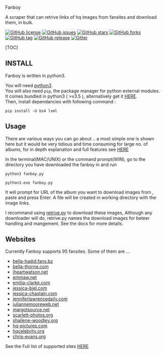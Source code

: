 Fanboy

A scraper that can retrive links of hq images from fansites and download them, in bulk.

[![GitHub license](https://img.shields.io/badge/license-GPL-blue.svg)](https://raw.githubusercontent.com/vintol/fanboy/master/LICENSE)
[![GitHub issues](https://img.shields.io/github/issues/vintol/fanboy.svg)](https://github.com/vintol/fanboy/issues)
[![GitHub stars](https://img.shields.io/github/stars/vintol/fanboy.svg?style=plastic)](https://github.com/vintol/fanboy/stargazers)
[![GitHub forks](https://img.shields.io/github/forks/vintol/fanboy.svg?style=plastic)](https://github.com/vintol/fanboy/network)
[![GitHub tag](https://img.shields.io/github/tag/expressjs/express.svg)](https://github.com/vintol/fanboy)
[![GitHub release](https://img.shields.io/github/release/qubyte/rubidium.svg)](https://github.com/vintol/fanboy)
[![Gitter](https://img.shields.io/gitter/room/nwjs/nw.js.svg)]()

[TOC]

## INSTALL

Fanboy is written in python3.

You will need [python3](https://wiki.python.org/moin/BeginnersGuide/Download).      
You will also need `pip`, the package manager for python external modules.          
It comes bundled in python3 ( >v3.5 ), alternatively get it [HERE](https://pip.pypa.io/en/stable/installing/#).      
Then, install dependancies with following command :

    pip install -U bs4 lxml

## Usage

There are various ways you can go about ..
a most simple one is shown here but it would be very tidious and time consuming for large no. of albums,
for in depth explanation and full features see [HERE](https://github.com/vintol/fanboy/wiki/How-to-Use)


In the terminal(MAC/UNIX) or the command prompt(WIN),
go to the directory you have downloaded the fanboy in and run

    python3 fanboy.py

    python3.exe fanboy.py

It will prompt for URL of the album you want to download images from , paste and press Enter.
A file will be created in working directory with the image links.

I recommand using [retrive.py](https://github.com/vintol/fanboy/wiki/Retrive) to download these images,
Although any downloader will do, retrive.py names the download images for beteer handling and mangement. See the docs for more details.    


## Websites
Currently Fanboy supports 95 fansites. Some of them are ...

- [bella-hadid.fans.bz](http://bella-hadid.fans.bz/gallery/)
- [bella-thorne.com](http://bella-thorne.com/gallery/)
- [iheartwatson.net](http://iheartwatson.net/gallery/)
- [emmaw.net](http://emmaw.net/gallery/)
- [emilia-clarke.com](http://emilia-clarke.com/gallery/)
- [jessica-biel.com](http://jessica-biel.com/gallery/)
- [jessica-chastain.com](http://jessica-chastain.com/gallery/)
- [jenniferlawrencedaily.com](http://jenniferlawrencedaily.com/gallery/)
- [juliannemooreweb.net](http://juliannemooreweb.net/gallery/)
- [margotsource.net](http://margotsource.net/gallery/)
- [scarlett-photos.org](http://scarlett-photos.org/)
- [shailene-woodley.org](http://shailene-woodley.org/gallery/)
- [hq-pictures.com](http://hq-pictures.com/)
- [hqcelebrity.org](http://hqcelebrity.org/)
- [chris-evans.org](http://chris-evans.org/photos/)

See the Full list of supported sites [HERE](https://github.com/vintol/fanboy/wiki/Sites)

